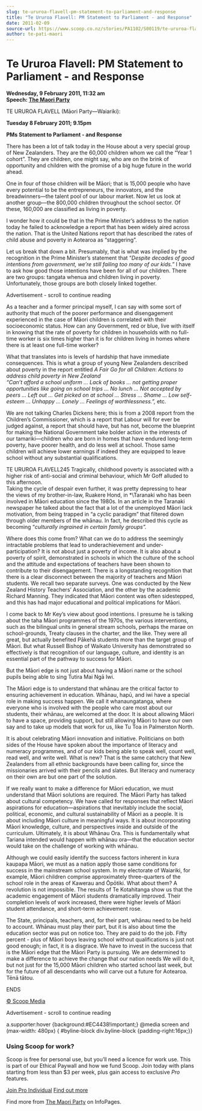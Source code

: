 ```yaml
---
slug: te-ururoa-flavell-pm-statement-to-parliament-and-response
title: "Te Ururoa Flavell: PM Statement to Parliament - and Response"
date: 2011-02-09
source-url: https://www.scoop.co.nz/stories/PA1102/S00119/te-ururoa-flavell-pm-statement-to-parliament-and-response.htm
author: te-pati-maori
---
```

Te Ururoa Flavell: PM Statement to Parliament - and Response
============================================================

**Wednesday, 9 February 2011, 11:32 am**  
**Speech: [The Maori Party](https://info.scoop.co.nz/The_Maori_Party)**

TE URUROA FLAVELL (Māori Party—Waiariki):

**Tuesday 8 February 2011; 9.15pm**

**PMs Statement to Parliament - and Response**

There has been a lot of talk today in the House about a very special group of New Zealanders. They are the 60,000 children whom we call the “Year 1 cohort”. They are children, one might say, who are on the brink of opportunity and children with the promise of a big huge future in the world ahead.

One in four of those children will be Māori; that is 15,000 people who have every potential to be the entrepreneurs, the innovators, and the breadwinners—the talent pool of our labour market. Now let us look at another group—the 800,000 children throughout the school sector. Of these, 160,000 are classified as living in poverty.

I wonder how it could be that in the Prime Minister’s address to the nation today he failed to acknowledge a report that has been widely aired across the nation. That is the United Nations report that has described the rates of child abuse and poverty in Aotearoa as “staggering”.

Let us break that down a bit. Presumably, that is what was implied by the recognition in the Prime Minister’s statement that “_Despite decades of good intentions from government, we’re still failing too many of our kids.”_ I have to ask how good those intentions have been for all of our children. There are two groups: tangata whenua and children living in poverty. Unfortunately, those groups are both closely linked together.

Advertisement - scroll to continue reading





As a teacher and a former principal myself, I can say with some sort of authority that much of the poorer performance and disengagement experienced in the case of Māori children is correlated with their socioeconomic status. How can any Government, red or blue, live with itself in knowing that the rate of poverty for children in households with no full-time worker is six times higher than it is for children living in homes where there is at least one full-time worker?

What that translates into is levels of hardship that have immediate consequences. This is what a group of young New Zealanders described about poverty in the report entitled _A Fair Go for all Children_: _Actions to address child poverty in New Zealand_  
_“Can’t afford a school uniform … Lack of books … not getting proper opportunities like going on school trips … No lunch … Not accepted by peers … Left out … Get picked on at school … Stress … Shame … Low self-esteem … Unhappy … Lonely … Feelings of worthlessness.”,_ etc.

We are not talking Charles Dickens here; this is from a 2008 report from the Children’s Commissioner, which is a report that Labour will for ever be judged against, a report that should have, but has not, become the blueprint for making the National Government take bolder action in the interests of our tamariki—children who are born in homes that have endured long-term poverty, have poorer health, and do less well at school. Those same children will achieve lower earnings if indeed they are equipped to leave school without any substantial qualifications.

TE URUROA FLAVELL245 Tragically, childhood poverty is associated with a higher risk of anti-social and criminal behaviour, which Mr Goff alluded to this afternoon.  
Taking the cycle of despair even further, it was pretty depressing to hear the views of my brother-in-law, Ruakere Hond, in \*\\Taranaki who has been involved in Māori education since the 1980s. In an article in the Taranaki newspaper he talked about the fact that a lot of the unemployed Māori lack motivation, from being trapped in “a cyclic paradigm” that filtered down through older members of the whānau. In fact, he described this cycle as becoming “_culturally ingrained in certain family groups”._

Where does this come from? What can we do to address the seemingly intractable problems that lead to underachievement and under-participation? It is not about just a poverty of income. It is also about a poverty of spirit, demonstrated in schools in which the culture of the school and the attitude and expectations of teachers have been shown to contribute to their disengagement. There is a longstanding recognition that there is a clear disconnect between the majority of teachers and Māori students. We recall two separate surveys. One was conducted by the New Zealand History Teachers’ Association, and the other by the academic Richard Manning. They indicated that Māori content was often sidestepped, and this has had major educational and political implications for Māori.

I come back to Mr Key’s view about good intentions. I presume he is talking about the taha Māori programmes of the 1970s, the various interventions, such as the bilingual units in general stream schools, perhaps the marae on school-grounds, Treaty clauses in the charter, and the like. They were all great, but actually benefited Pākehā students more than the target group of Māori. But what Russell Bishop of Waikato University has demonstrated so effectively is that recognition of our language, culture, and identity is an essential part of the pathway to success for Māori.

But the Māori edge is not just about having a Māori name or the school pupils being able to sing Tutira Mai Ngā Iwi.

The Māori edge is to understand that whānau are the critical factor to ensuring achievement in education. Whānau, hapū, and iwi have a special role in making success happen. We call it whanaungatanga, where everyone who is involved with the people who care most about our students, their whānau, are welcomed at the door. It is about allowing Māori to have a space, providing support, but still allowing Māori to have our own say and to take up models that work for us, like Tu Toa in Palmerston North.

It is about celebrating Māori innovation and initiative. Politicians on both sides of the House have spoken about the importance of literacy and numeracy programmes, and of our kids being able to speak well, count well, read well, and write well. What is new? That is the same catchcry that New Zealanders from all ethnic backgrounds have been calling for, since the missionaries arrived with their pencils and slates. But literacy and numeracy on their own are but one part of the solution.

If we really want to make a difference for Māori education, we must understand that Māori solutions are required. The Māori Party has talked about cultural competency. We have called for responses that reflect Māori aspirations for education—aspirations that inevitably include the social, political, economic, and cultural sustainability of Māori as a people. It is about including Māori culture in meaningful ways. It is about incorporating Māori knowledge, culture, and perspectives inside and outside of the curriculum. Ultimately, it is about Whānau Ora. This is fundamentally what Tariana intended would happen with whānau ora—that the education sector would take on the challenge of working with whānau.

Although we could easily identify the success factors inherent in kura kaupapa Māori, we must as a nation apply those same conditions for success in the mainstream school system. In my electorate of Waiariki, for example, Māori children comprise approximately three-quarters of the school role in the areas of Kawerau and Ōpōtiki. What about them? A revolution is not impossible. The results of Te Kotahitanga show us that the academic engagement of Māori students dramatically improved. Their completion levels of work increased, there were higher levels of Māori student attendance, and short-term achievement rose.

The State, principals, teachers, and, for their part, whānau need to be held to account. Whānau must play their part, but it is also about time the education sector was put on notice too. They are paid to do the job. Fifty percent - plus of Māori boys leaving school without qualifications is just not good enough; in fact, it is a disgrace. We have to invest in the success that is the Māori edge that the Māori Party is pursuing. We are determined to make a difference to achieve the change that our nation needs We will do it, but not just for the 15,000 Māori children who started school last week, but for the future of all descendants who will carve out a future for Aotearoa. Tēnā tātou.

ENDS  

[© Scoop Media](http://www.scoop.co.nz/about/terms.html)  

Advertisement - scroll to continue reading



a.supporter:hover {background:#EC4438!important;} @media screen and (max-width: 480px) { #byline-block div.byline-block {padding-right:16px;}}

### Using Scoop for work?

Scoop is free for personal use, but you’ll need a licence for work use. This is part of our Ethical Paywall and how we fund Scoop. Join today with plans starting from less than $3 per week, plus gain access to exclusive _Pro_ features.  
  
[Join Pro Individual](https://pro.scoop.co.nz/Individual/?from=ProIn24) [Find out more](https://pro.scoop.co.nz/using-scoop-for-work/?from=ProIn24)

Find more from [The Maori Party](https://info.scoop.co.nz/The_Maori_Party) on InfoPages.